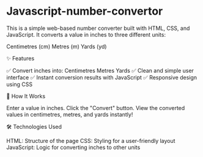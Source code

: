 # Javascript-number-convertor
This is a simple web-based number converter built with HTML, CSS, and JavaScript. It converts a value in inches to three different units:

Centimetres (cm)
Metres (m)
Yards (yd)

✨ Features

✅ Convert inches into:
Centimetres
Metres
Yards
✅ Clean and simple user interface
✅ Instant conversion results with JavaScript
✅ Responsive design using CSS


🚀 How It Works

Enter a value in inches.
Click the "Convert" button.
View the converted values in centimetres, metres, and yards instantly!

🛠️ Technologies Used

HTML: Structure of the page
CSS: Styling for a user-friendly layout
JavaScript: Logic for converting inches to other units
